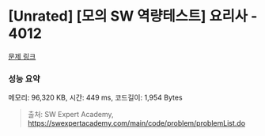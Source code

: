 # [Unrated] [모의 SW 역량테스트] 요리사 - 4012 

[문제 링크](https://swexpertacademy.com/main/code/problem/problemDetail.do?contestProbId=AWIeUtVakTMDFAVH) 

### 성능 요약

메모리: 96,320 KB, 시간: 449 ms, 코드길이: 1,954 Bytes



> 출처: SW Expert Academy, https://swexpertacademy.com/main/code/problem/problemList.do